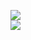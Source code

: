 [![](https://img.shields.io/badge/Made%20With-Github%20Spray-lightgrey.svg?style=for-the-badge&logo=github)](https://github.com/Annihil/github-spray#25077)  
[![](https://i.imgur.com/2DrTn0Z.gif)](https://github.com/Annihil/github-spray)